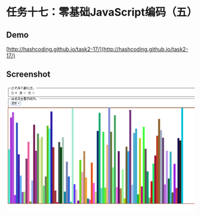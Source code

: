 # 任务十七：零基础JavaScript编码（五）

## Demo

[http://hashcoding.github.io/task2-17/](http://hashcoding.github.io/task2-17/)

## Screenshot

![Screenshot](./res/screenshot.png)
